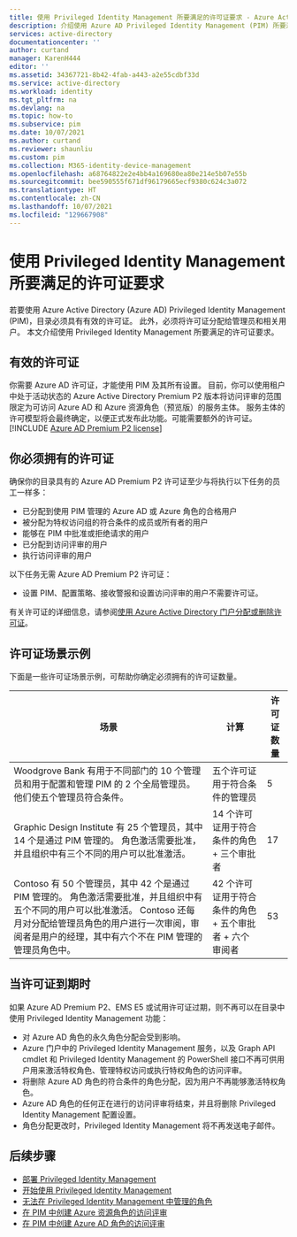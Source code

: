 ```yaml
---
title: 使用 Privileged Identity Management 所要满足的许可证要求 - Azure Active Directory | Microsoft Docs
description: 介绍使用 Azure AD Privileged Identity Management (PIM) 所要满足的许可要求。
services: active-directory
documentationcenter: ''
author: curtand
manager: KarenH444
editor: ''
ms.assetid: 34367721-8b42-4fab-a443-a2e55cdbf33d
ms.service: active-directory
ms.workload: identity
ms.tgt_pltfrm: na
ms.devlang: na
ms.topic: how-to
ms.subservice: pim
ms.date: 10/07/2021
ms.author: curtand
ms.reviewer: shaunliu
ms.custom: pim
ms.collection: M365-identity-device-management
ms.openlocfilehash: a68764822e2e4bb4a169680ea80e214e5b07e55b
ms.sourcegitcommit: bee590555f671df96179665ecf9380c624c3a072
ms.translationtype: HT
ms.contentlocale: zh-CN
ms.lasthandoff: 10/07/2021
ms.locfileid: "129667908"
---
```

# <a name="license-requirements-to-use-privileged-identity-management"></a>使用 Privileged Identity Management 所要满足的许可证要求

若要使用 Azure Active Directory (Azure AD) Privileged Identity Management (PIM)，目录必须具有有效的许可证。 此外，必须将许可证分配给管理员和相关用户。 本文介绍使用 Privileged Identity Management 所要满足的许可证要求。

## <a name="valid-licenses"></a>有效的许可证

你需要 Azure AD 许可证，才能使用 PIM 及其所有设置。 目前，你可以使用租户中处于活动状态的 Azure Active Directory Premium P2 版本将访问评审的范围限定为可访问 Azure AD 和 Azure 资源角色（预览版）的服务主体。 服务主体的许可模型将会最终确定，以便正式发布此功能。可能需要额外的许可证。 [!INCLUDE [Azure AD Premium P2 license](../../../includes/active-directory-p2-license.md)]

## <a name="licenses-you-must-have"></a>你必须拥有的许可证

确保你的目录具有的 Azure AD Premium P2 许可证至少与将执行以下任务的员工一样多：

- 已分配到使用 PIM 管理的 Azure AD 或 Azure 角色的合格用户
- 被分配为特权访问组的符合条件的成员或所有者的用户
- 能够在 PIM 中批准或拒绝请求的用户
- 已分配到访问评审的用户
- 执行访问评审的用户

以下任务无需 Azure AD Premium P2 许可证：

- 设置 PIM、配置策略、接收警报和设置访问评审的用户不需要许可证。

有关许可证的详细信息，请参阅[使用 Azure Active Directory 门户分配或删除许可证](../fundamentals/license-users-groups.md)。

## <a name="example-license-scenarios"></a>许可证场景示例

下面是一些许可证场景示例，可帮助你确定必须拥有的许可证数量。

| 场景 | 计算 | 许可证数量 |
| --- | --- | --- |
| Woodgrove Bank 有用于不同部门的 10 个管理员和用于配置和管理 PIM 的 2 个全局管理员。 他们使五个管理员符合条件。 | 五个许可证用于符合条件的管理员 | 5 |
| Graphic Design Institute 有 25 个管理员，其中 14 个是通过 PIM 管理的。 角色激活需要批准，并且组织中有三个不同的用户可以批准激活。 | 14 个许可证用于符合条件的角色 + 三个审批者 | 17 |
| Contoso 有 50 个管理员，其中 42 个是通过 PIM 管理的。 角色激活需要批准，并且组织中有五个不同的用户可以批准激活。 Contoso 还每月对分配给管理员角色的用户进行一次审阅，审阅者是用户的经理，其中有六个不在 PIM 管理的管理员角色中。 | 42 个许可证用于符合条件的角色 + 五个审批者 + 六个审阅者 | 53 |

## <a name="when-a-license-expires"></a>当许可证到期时

如果 Azure AD Premium P2、EMS E5 或试用许可证过期，则不再可以在目录中使用 Privileged Identity Management 功能：

- 对 Azure AD 角色的永久角色分配会受到影响。
- Azure 门户中的 Privileged Identity Management 服务，以及 Graph API cmdlet 和 Privileged Identity Management 的 PowerShell 接口不再可供用户用来激活特权角色、管理特权访问或执行特权角色的访问评审。
- 将删除 Azure AD 角色的符合条件的角色分配，因为用户不再能够激活特权角色。
- Azure AD 角色的任何正在进行的访问评审将结束，并且将删除 Privileged Identity Management 配置设置。
- 角色分配更改时，Privileged Identity Management 将不再发送电子邮件。

## <a name="next-steps"></a>后续步骤

- [部署 Privileged Identity Management](pim-deployment-plan.md)
- [开始使用 Privileged Identity Management](pim-getting-started.md)
- [无法在 Privileged Identity Management 中管理的角色](pim-roles.md)
- [在 PIM 中创建 Azure 资源角色的访问评审](./pim-create-azure-ad-roles-and-resource-roles-review.md)
- [在 PIM 中创建 Azure AD 角色的访问评审](./pim-create-azure-ad-roles-and-resource-roles-review.md)
